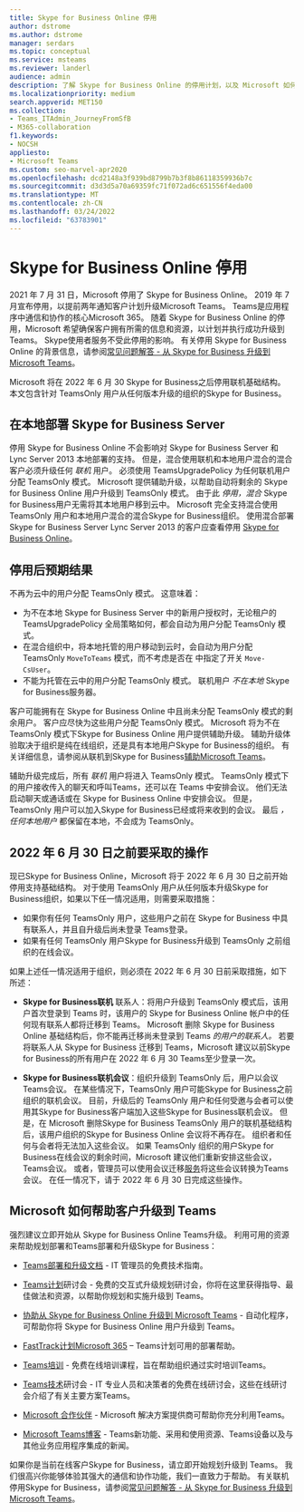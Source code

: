```yaml
---
title: Skype for Business Online 停用
author: dstrome
ms.author: dstrome
manager: serdars
ms.topic: conceptual
ms.service: msteams
ms.reviewer: landerl
audience: admin
description: 了解 Skype for Business Online 的停用计划，以及 Microsoft 如何帮助客户迁移到 Teams。
ms.localizationpriority: medium
search.appverid: MET150
ms.collection:
- Teams_ITAdmin_JourneyFromSfB
- M365-collaboration
f1.keywords:
- NOCSH
appliesto:
- Microsoft Teams
ms.custom: seo-marvel-apr2020
ms.openlocfilehash: dcd2148a3f939bd8799b7b3f8b86118359936b7c
ms.sourcegitcommit: d3d3d5a70a69359fc71f072ad6c651556f4eda00
ms.translationtype: MT
ms.contentlocale: zh-CN
ms.lasthandoff: 03/24/2022
ms.locfileid: "63783901"
---
```

# <a name="skype-for-business-online-retirement"></a>Skype for Business Online 停用

2021 年 7 月 31 日，Microsoft 停用了 Skype for Business Online。 2019 年 7 月宣布停用，以提前两年通知客户计划升级Microsoft Teams。 Teams是应用程序中通信和协作的核心Microsoft 365。 随着 Skype for Business Online 的停用，Microsoft 希望确保客户拥有所需的信息和资源，以计划并执行成功升级到 Teams。  Skype使用者服务不受此停用的影响。 有关停用 Skype for Business Online 的背景信息，请参阅[常见问题解答 - 从 Skype for Business 升级到 Microsoft Teams](FAQ-journey.yml)。

Microsoft 将在 2022 年 6 月 30 Skype for Business之后停用联机基础结构。 本文包含针对 TeamsOnly 用户从任何版本升级的组织的Skype for Business。


## <a name="organizations-with-on-premises-deployments-of-skype-for-business-server"></a>在本地部署 Skype for Business Server

停用 Skype for Business Online 不会影响对 Skype for Business Server 和 Lync Server 2013 本地部署的支持。 但是，混合使用联机和本地用户混合的混合客户必须升级任何 *联机* 用户。 必须使用 TeamsUpgradePolicy 为任何联机用户分配 TeamsOnly 模式。 Microsoft 提供辅助升级，以帮助自动将剩余的 Skype for Business Online 用户升级到 TeamsOnly 模式。 由于此 *停用，混合* Skype for Business用户无需将其本地用户移到云中。 Microsoft 完全支持混合使用 TeamsOnly 用户和本地用户混合的混合Skype for Business组织。 使用混合部署 Skype for Business Server Lync Server 2013 的客户应查看停用 [Skype for Business Online](/skypeforbusiness/hybrid/plan-hybrid-connectivity#implications-of-the-upcoming-retirement-of-skype-for-business-online)。

## <a name="what-to-expect-post-retirement"></a>停用后预期结果

不再为云中的用户分配 TeamsOnly 模式。 这意味着：

 - 为不在本地 Skype for Business Server 中的新用户授权时，无论租户的 TeamsUpgradePolicy 全局策略如何，都会自动为用户分配 TeamsOnly 模式。
 - 在混合组织中，将本地托管的用户移动到云时，会自动为用户分配 TeamsOnly `MoveToTeams` 模式，而不考虑是否在 中指定了开关 `Move-CsUser`。
 - 不能为托管在云中的用户分配 TeamsOnly 模式。 联机用户 *不在本地* Skype for Business服务器。

客户可能拥有在 Skype for Business Online 中且尚未分配 TeamsOnly 模式的剩余用户。 客户应尽快为这些用户分配 TeamsOnly 模式。 Microsoft 将为不在 TeamsOnly 模式下Skype for Business Online 用户提供辅助升级。 辅助升级体验取决于组织是纯在线组织，还是具有本地用户Skype for Business的组织。 有关详细信息，请参阅从联机到Skype for Business[辅助Microsoft Teams](upgrade-assisted.md)。

辅助升级完成后，所有 *联机* 用户将进入 TeamsOnly 模式。 TeamsOnly 模式下的用户接收传入的聊天和呼叫Teams，还可以在 Teams 中安排会议。 他们无法启动聊天或通话或在 Skype for Business Online 中安排会议。  但是，TeamsOnly 用户可以加入Skype for Business已经或将来收到的会议。 最后 *，任何本地用户* 都保留在本地，不会成为 TeamsOnly。

## <a name="actions-to-take-before-june-30-2022"></a>2022 年 6 月 30 日之前要采取的操作
现已Skype for Business Online，Microsoft 将于 2022 年 6 月 30 日之前开始停用支持基础结构。  对于使用 TeamsOnly 用户从任何版本升级Skype for Business组织，如果以下任一情况适用，则需要采取措施：

- 如果你有任何 TeamsOnly 用户，这些用户之前在 Skype for Business 中具有联系人，并且自升级后尚未登录  Teams登录。
- 如果有任何 TeamsOnly 用户Skype for Business升级到 TeamsOnly 之前组织的在线会议。

如果上述任一情况适用于组织，则必须在 2022 年 6 月 30 日前采取措施，如下所述：

 - **Skype for Business联机** 联系人：将用户升级到 TeamsOnly 模式后，该用户首次登录到 Teams 时，该用户的 Skype for Business Online 帐户中的任何现有联系人都将迁移到 Teams。 Microsoft 删除 Skype for Business Online 基础结构后，你不能再迁移尚未登录到 Teams *的用户的联系人。* 若要将联系人从 Skype for Business 迁移到 Teams，Microsoft 建议以前Skype for Business的所有用户在 2022 年 6 月 30 Teams至少登录一次。

 - **Skype for Business联机会议**：组织升级到 TeamsOnly 后，用户以会议Teams会议。 在某些情况下，TeamsOnly 用户可能Skype for Business之前组织的联机会议。 目前，升级后的 TeamsOnly 用户和任何受邀与会者可以使用其Skype for Business客户端加入这些Skype for Business联机会议。 但是，在 Microsoft 删除Skype for Business TeamsOnly 用户的联机基础结构后，该用户组织的Skype for Business Online 会议将不再存在。 组织者和任何与会者将无法加入这些会议。 如果 TeamsOnly 组织的用户Skype for Business在线会议的剩余时间，Microsoft 建议他们重新安排这些会议，Teams会议。 或者，管理员可以使用会议迁移[服务](/skypeforbusiness/audio-conferencing-in-office-365/setting-up-the-meeting-migration-service-mms#trigger-meeting-migration-manually-via-powershell-cmdlet)将这些会议转换为Teams会议。 在任一情况下，请于 2022 年 6 月 30 日完成这些操作。  


## <a name="how-microsoft-is-helping-customers-upgrade-to-teams"></a>Microsoft 如何帮助客户升级到 Teams

强烈建议立即开始从 Skype for Business Online Teams升级。 利用可用的资源来帮助规划部署和Teams部署和升级Skype for Business：

- [Teams部署和升级文档](upgrade-start-here.md) - IT 管理员的免费技术指南。

- [Teams计划](./upgrade-workshops-landing-page.yml)研讨会 - 免费的交互式升级规划研讨会，你将在这里获得指导、最佳做法和资源，以帮助你规划和实施升级到 Teams。

- [协助从 Skype for Business Online 升级到 Microsoft Teams](upgrade-assisted.md) - 自动化程序，可帮助你将 Skype for Business Online 用户升级到 Teams。

- [FastTrack计划Microsoft 365](https://www.microsoft.com/fasttrack/microsoft-365) – Teams计划可用的部署帮助。

- [Teams培训](./instructor-led-training-teams-landing-page.yml) - 免费在线培训课程，旨在帮助组织通过实时培训Teams。

- [Teams技术](./chalk-talks-landing-page.yml)研讨会 - IT 专业人员和决策者的免费在线研讨会，这些在线研讨会介绍了有关主要方案Teams。

- [Microsoft 合作伙伴](https://www.microsoft.com/solution-providers/home) - Microsoft 解决方案提供商可帮助你充分利用Teams。

- [Microsoft Teams博客](https://techcommunity.microsoft.com/t5/microsoft-teams-blog/bg-p/MicrosoftTeamsBlog) - Teams新功能、采用和使用资源、Teams设备以及与其他业务应用程序集成的新闻。

如果你是当前在线客户Skype for Business，请立即开始规划升级到 Teams。 我们很高兴你能够体验其强大的通信和协作功能，我们一直致力于帮助。  有关联机停用Skype for Business，请参阅[常见问题解答 - 从 Skype for Business 升级到 Microsoft Teams](FAQ-journey.yml)。






